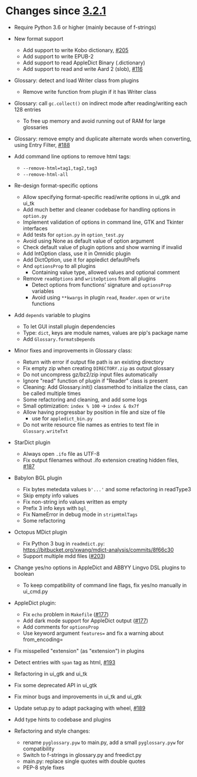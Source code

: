 # Changes since [3.2.1](./3.2.1.md)

- Require Python 3.6 or higher (mainly because of f-strings)

- New format support

  - Add support to write Kobo dictionary, [#205](https://github.com/ilius/pyglossary/issues/205)
  - Add support to write EPUB-2
  - Add support to read AppleDict Binary (.dictionary)
  - Add support to read and write Aard 2 (slob), [#116](https://github.com/ilius/pyglossary/issues/116)

- Glossary: detect and load Writer class from plugins

  - Remove write function from plugin if it has Writer class

- Glossary: call `gc.collect()` on indirect mode after reading/writing each 128 entries

  - To free up memory and avoid running out of RAM for large glossaries

- Glossary: remove empty and duplicate alternate words when converting, using Entry Filter, [#188](https://github.com/ilius/pyglossary/issues/188)

- Add command line options to remove html tags:

  - `--remove-html=tag1,tag2,tag3`
  - `--remove-html-all`

- Re-design format-specific options

  - Allow specifying format-specific read/write options in ui_gtk and ui_tk
  - Add much better and cleaner codebase for handling options in `option.py`
  - Implement validation of options in command line, GTK and Tkinter interfaces
  - Add tests for `option.py` in `option_test.py`
  - Avoid using None as default value of option argument
  - Check default value of plugin options and show warning if invalid
  - Add IntOption class, use it in Omnidic plugin
  - Add DictOption, use it for appledict defaultPrefs
  - And `optionsProp` to all plugins
    - Containing value type, allowed values and optional comment
  - Remove `readOptions` and `writeOptions` from all plugins
    - Detect options from functions' signature and `optionsProp` variables
    - Avoid using `**kwargs` in plugin `read`, `Reader.open` or `write` functions

- Add `depends` variable to plugins

  - To let GUI install plugin dependencies
  - Type: `dict`, keys are module names, values are pip's package name
  - Add `Glossary.formatsDepends`

- Minor fixes and improvements in Glossary class:

  - Return with error if output file path is an existing directory
  - Fix empty zip when creating `DIRECTORY.zip` as output glossary
  - Do not uncompress gz/bz2/zip input files automatically
  - Ignore "read" function of plugin if "Reader" class is present
  - Cleaning: Add Glossary.init() classmethod to initialize the class, can be called multiple times
  - Some refactoring and cleaning, and add some logs
  - Small optimization: `index % 100` -> `index & 0x7f`
  - Allow having progressbar by position in file and size of file
    - use for `appledict_bin.py`
  - Do not write resource file names as entries to text file in `Glossary.writeTxt`

- StarDict plugin

  - Always open `.ifo` file as UTF-8
  - Fix output filenames without .ifo extension creating hidden files, [#187](https://github.com/ilius/pyglossary/issues/187)

- Babylon BGL plugin

  - Fix bytes metedata values `b'...'` and some refactoring in readType3
  - Skip empty info values
  - Fix non-string info values written as empty
  - Prefix 3 info keys with `bgl_`
  - Fix NameError in debug mode in `stripHtmlTags`
  - Some refactoring

- Octopus MDict plugin

  - Fix Python 3 bug in `readmdict.py`: https://bitbucket.org/xwang/mdict-analysis/commits/8f66c30
  - Support multiple mdd files ([#203](https://github.com/ilius/pyglossary/issues/203))

- Change yes/no options in AppleDict and ABBYY Lingvo DSL plugins to boolean

  - To keep compatibility of command line flags, fix yes/no manually in ui_cmd.py

- AppleDict plugin:

  - Fix `echo` problem in `Makefile` ([#177](https://github.com/ilius/pyglossary/issues/177))
  - Add dark mode support for AppleDict output ([#177](https://github.com/ilius/pyglossary/issues/177))
  - Add comments for `optionsProp`
  - Use keyword argument `features=` and fix a warning about from_encoding=

- Fix misspelled "extension" (as "extension") in plugins

- Detect entries with `span` tag as html, [#193](https://github.com/ilius/pyglossary/issues/193)

- Refactoring in ui_gtk and ui_tk

- Fix some deprecated API in ui_gtk

- Fix minor bugs and improvements in ui_tk and ui_gtk

- Update setup.py to adapt packaging with wheel, [#189](https://github.com/ilius/pyglossary/issues/189)

- Add type hints to codebase and plugins

- Refactoring and style changes:

  - rename `pyglossary.pyw` to main.py, add a small `pyglossary.pyw` for compatibility
  - Switch to f-strings in glossary.py and freedict.py
  - main.py: replace single quotes with double quotes
  - PEP-8 style fixes

